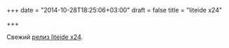 +++
date = "2014-10-28T18:25:06+03:00"
draft = false
title = "liteide x24"

+++

<p>Свежий <a href="https://groups.google.com/forum/?hl=en#!topic/golang-nuts/go8Q5p7dZdg">релиз&nbsp;liteide x24</a>.</p>

